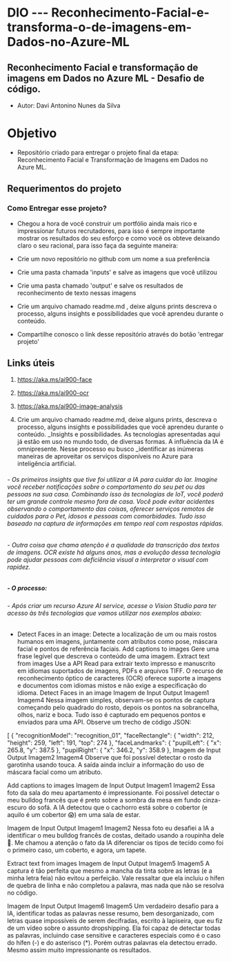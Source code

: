 # DIO --- Reconhecimento-Facial-e-transforma-o-de-imagens-em-Dados-no-Azure-ML
## Reconhecimento Facial e transformação de imagens em Dados no Azure ML - Desafio de código.

* Autor: Davi Antonino Nunes da Silva

# Objetivo
* Repositório criado para entregar o projeto final da etapa: Reconhecimento Facial e Transformação de Imagens em Dados no Azure ML.

##  Requerimentos do projeto
###  Como Entregar esse projeto?

* Chegou a hora de você construir um portfólio ainda mais rico e impressionar futuros recrutadores, para isso é sempre importante mostrar os resultados do seu esforço e como você os obteve deixando claro o seu racional, para isso faça da seguinte maneira:

* Crie um novo repositório no github com um nome a sua preferência
* Crie uma pasta chamada 'inputs' e salve as imagens que você utilizou
* Crie uma pasta chamado 'output' e salve os resultados de reconhecimento de texto nessas imagens
* Crie um arquivo chamado readme.md , deixe alguns prints descreva o processo, alguns insights e possibilidades que você aprendeu durante o conteúdo.
* Compartilhe conosco o link desse repositório através do botão 'entregar projeto'

## Links úteis
1. https://aka.ms/ai900-face
2. https://aka.ms/ai900-ocr
3. https://aka.ms/ai900-image-analysis


1. Crie um arquivo chamado readme.md, deixe alguns prints, descreva o processo, alguns insights e possibilidades que você aprendeu durante o conteúdo.
  _Insights e possibilidades. As tecnologias apresentadas aqui já estão em uso no mundo todo, de diversas formas. A influência da IA ​​é omnipresente. Nesse processo eu busco     _identificar as inúmeras maneiras de aproveitar os serviços disponíveis no Azure para inteligência artificial.

###### - Os primeiros insights que tive foi utilizar a IA para cuidar do lar. Imagine você receber notificações sobre o comportamento do seu pet ou das pessoas na sua casa. Combinando isso às tecnologias de IoT, você poderá ter um grande controle mesmo fora de casa. Você pode evitar acidentes observando o comportamento das coisas, oferecer serviços remotos de cuidados para o Pet, idosos e pessoas com comorbidades. Tudo isso baseado na captura de informações em tempo real com respostas rápidas.

###### - Outra coisa que chama atenção é a qualidade da transcrição dos textos de imagens. OCR existe há alguns anos, mas a evolução dessa tecnologia pode ajudar pessoas com deficiência visual a interpretar o visual com rapidez.

##### - O processo:
###### - Após criar um recurso Azure AI service, acesse o Vision Studio para ter acesso às três tecnologias que vamos utilizar nos exemplos abaixo:

+ Detect Faces in an image:
Detecte a localização de um ou mais rostos humanos em imagens, juntamente com atributos como pose, máscara facial e pontos de referência faciais.
Add captions to images
Gere uma frase legível que descreva o conteúdo de uma imagem.
Extract text from images
Use a API Read para extrair texto impresso e manuscrito em idiomas suportados de imagens, PDFs e arquivos TIFF. O recurso de reconhecimento óptico de caracteres (OCR) oferece suporte a imagens e documentos com idiomas mistos e não exige a especificação do idioma.
Detect Faces in an image
Imagem de Input	Output
Imagem1	Imagem4
Nessa imagem simples, observam-se os pontos de captura começando pelo quadrado do rosto, depois os pontos na sobrancelha, olhos, nariz e boca. Tudo isso é capturado em pequenos pontos e enviados para uma API. Observe um trecho de código JSON:

[
  {
    "recognitionModel": "recognition_01",
    "faceRectangle": {
      "width": 212,
      "height": 259,
      "left": 191,
      "top": 274
    },
    "faceLandmarks": {
      "pupilLeft": {
        "x": 265.8,
        "y": 387.5
      },
      "pupilRight": {
        "x": 346.2,
        "y": 358.9
      },
Imagem de Input	Output
Imagem2	Imagem4
Observe que foi possível detectar o rosto da garotinha usando touca. A saída ainda incluir a informação do uso de máscara facial como um atributo.

Add captions to images
Imagem de Input	Output
Imagem1	Imagem2
Essa foto da sala do meu apartamento é impressionante. Foi possível detectar o meu bulldog francês que é preto sobre a sombra da mesa em fundo cinza-escuro do sofá. A IA detectou que o cachorro está sobre o cobertor (e aquilo é um cobertor 😱) em uma sala de estar.

Imagem de Input	Output
Imagem1	Imagem2
Nessa foto eu desafiei a IA a identificar o meu bulldog francês de costas, deitado usando a roupinha dele 🤣. Me chamou a atenção o fato da IA diferenciar os tipos de tecido como foi o primeiro caso, um coberto, e agora, um tapete.

Extract text from images
Imagem de Input	Output
Imagem5	Imagem5
A captura é tão perfeita que mesmo a mancha da tinta sobre as letras (e a minha letra feia) não evitou a perfeição. Vale ressaltar que ela incluiu o hífen de quebra de linha e não completou a palavra, mas nada que não se resolva no código.

Imagem de Input	Output
Imagem6	Imagem5
Um verdadeiro desafio para a IA, identificar todas as palavras nesse resumo, bem desorganizado, com letras quase impossíveis de serem decifradas, escrito à lapiseira, que eu fiz de um vídeo sobre o assunto dropshipping. Ela foi capaz de detectar todas as palavras, incluindo case sensitive e caracteres especiais como é o caso do hífen (-) e do asterisco (*). Porém outras palavras ela detectou errado. Mesmo assim muito impressionante os resultados.
